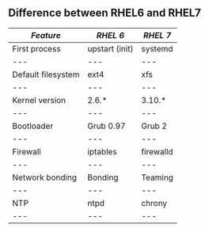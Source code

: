 ## Difference between RHEL6 and RHEL7

| *Feature* | *RHEL 6* | *RHEL 7* |
|---|---|---|
| First process | upstart (init) | systemd |
|---|---|---|
| Default filesystem | ext4 | xfs |
|---|---|---|
| Kernel version | 2.6.* | 3.10.* |
|---|---|---|
| Bootloader | Grub 0.97 | Grub 2 |
|---|---|---|
| Firewall | iptables | firewalld |
|---|---|---|
| Network bonding | Bonding | Teaming |
|---|---|---|
| NTP | ntpd | chrony |
|---|---|---|
